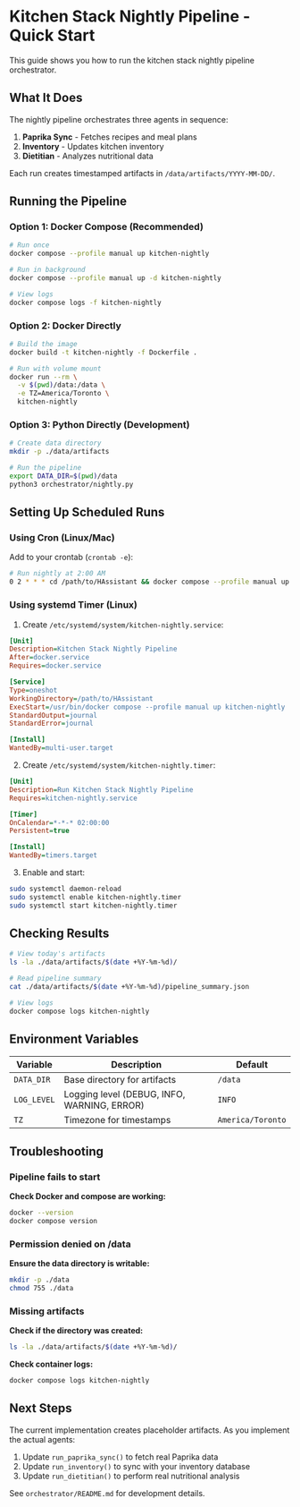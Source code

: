 # Kitchen Stack Nightly Pipeline - Quick Start

This guide shows you how to run the kitchen stack nightly pipeline orchestrator.

## What It Does

The nightly pipeline orchestrates three agents in sequence:
1. **Paprika Sync** - Fetches recipes and meal plans
2. **Inventory** - Updates kitchen inventory
3. **Dietitian** - Analyzes nutritional data

Each run creates timestamped artifacts in `/data/artifacts/YYYY-MM-DD/`.

## Running the Pipeline

### Option 1: Docker Compose (Recommended)

```bash
# Run once
docker compose --profile manual up kitchen-nightly

# Run in background
docker compose --profile manual up -d kitchen-nightly

# View logs
docker compose logs -f kitchen-nightly
```

### Option 2: Docker Directly

```bash
# Build the image
docker build -t kitchen-nightly -f Dockerfile .

# Run with volume mount
docker run --rm \
  -v $(pwd)/data:/data \
  -e TZ=America/Toronto \
  kitchen-nightly
```

### Option 3: Python Directly (Development)

```bash
# Create data directory
mkdir -p ./data/artifacts

# Run the pipeline
export DATA_DIR=$(pwd)/data
python3 orchestrator/nightly.py
```

## Setting Up Scheduled Runs

### Using Cron (Linux/Mac)

Add to your crontab (`crontab -e`):

```bash
# Run nightly at 2:00 AM
0 2 * * * cd /path/to/HAssistant && docker compose --profile manual up kitchen-nightly >> /var/log/kitchen-nightly.log 2>&1
```

### Using systemd Timer (Linux)

1. Create `/etc/systemd/system/kitchen-nightly.service`:
```ini
[Unit]
Description=Kitchen Stack Nightly Pipeline
After=docker.service
Requires=docker.service

[Service]
Type=oneshot
WorkingDirectory=/path/to/HAssistant
ExecStart=/usr/bin/docker compose --profile manual up kitchen-nightly
StandardOutput=journal
StandardError=journal

[Install]
WantedBy=multi-user.target
```

2. Create `/etc/systemd/system/kitchen-nightly.timer`:
```ini
[Unit]
Description=Run Kitchen Stack Nightly Pipeline
Requires=kitchen-nightly.service

[Timer]
OnCalendar=*-*-* 02:00:00
Persistent=true

[Install]
WantedBy=timers.target
```

3. Enable and start:
```bash
sudo systemctl daemon-reload
sudo systemctl enable kitchen-nightly.timer
sudo systemctl start kitchen-nightly.timer
```

## Checking Results

```bash
# View today's artifacts
ls -la ./data/artifacts/$(date +%Y-%m-%d)/

# Read pipeline summary
cat ./data/artifacts/$(date +%Y-%m-%d)/pipeline_summary.json

# View logs
docker compose logs kitchen-nightly
```

## Environment Variables

| Variable | Description | Default |
|----------|-------------|---------|
| `DATA_DIR` | Base directory for artifacts | `/data` |
| `LOG_LEVEL` | Logging level (DEBUG, INFO, WARNING, ERROR) | `INFO` |
| `TZ` | Timezone for timestamps | `America/Toronto` |

## Troubleshooting

### Pipeline fails to start

**Check Docker and compose are working:**
```bash
docker --version
docker compose version
```

### Permission denied on /data

**Ensure the data directory is writable:**
```bash
mkdir -p ./data
chmod 755 ./data
```

### Missing artifacts

**Check if the directory was created:**
```bash
ls -la ./data/artifacts/$(date +%Y-%m-%d)/
```

**Check container logs:**
```bash
docker compose logs kitchen-nightly
```

## Next Steps

The current implementation creates placeholder artifacts. As you implement the actual agents:

1. Update `run_paprika_sync()` to fetch real Paprika data
2. Update `run_inventory()` to sync with your inventory database
3. Update `run_dietitian()` to perform real nutritional analysis

See `orchestrator/README.md` for development details.
